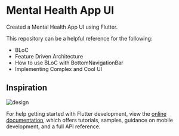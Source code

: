 # Mental Health App UI

Created a Mental Health App UI using Flutter.

This repository can be a helpful reference for the following:

- BLoC
- Feature Driven Architecture
- How to use BLoC with BottomNavigationBar
- Implementing Complex and Cool UI

## Inspiration

![design](https://user-images.githubusercontent.com/64529996/220638625-8c4ef686-2a26-4e26-981c-82decaa9a4e4.png)


For help getting started with Flutter development, view the
[online documentation](https://docs.flutter.dev/), which offers tutorials,
samples, guidance on mobile development, and a full API reference.

